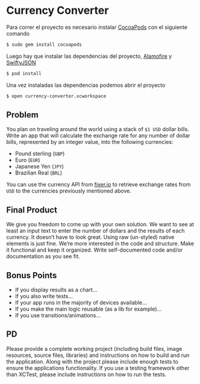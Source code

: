 # Currency Converter

Para correr el proyecto es necesario instalar [CocoaPods](https://cocoapods.org/) con el siguiente comando

```bash
$ sudo gem install cocoapods
```

Luego hay que instalar las dependencias del proyecto, [Alamofire](https://github.com/Alamofire/Alamofire) y [SwiftyJSON](https://github.com/SwiftyJSON/SwiftyJSON)

```bash
$ pod install
```

Una vez instaladas las dependencias podemos abrir el proyecto

```bash
$ open currency-converter.xcworkspace
```

## Problem
You plan on traveling around the world using a stack of `$1 USD` dollar bills. 
Write an app that will calculate the exchange rate for any number of dollar bills, 
represented by an integer value, into the following currencies: 

* Pound sterling (`GBP`)
* Euro (`EUR`)
* Japanese Yen (`JPY`)
* Brazilian Real (`BRL`)

You can use the currency API from [fixer.io](http://fixer.io) to retrieve exchange 
rates from `USD` to the currencies previously mentioned above.

## Final Product
We give you freedom to come up with your own solution. We want to see at least an input text to enter the number of dollars
and the results of each currency. It doesn’t have to look great. 
Using raw (un-styled) native elements is just fine. We’re more interested in the code and structure. 
Make it functional and keep it organized. Write self­-documented code and/or documentation as you see fit.

## Bonus Points
* If you display results as a chart…
* If you also write tests…
* If your app runs in the majority of devices available…
* If you make the main logic reusable (as a lib for example)…
* If you use transitions/animations…

## PD
Please provide a complete working project (including build files, image resources, source files, libraries) and 
instructions on how to build and run the application. Along with the project please include enough tests to ensure 
the applications functionality. If you use a testing framework other than XCTest, please include instructions on 
how to run the tests.